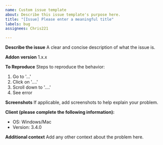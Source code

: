 ```yaml
---
name: Custom issue template
about: Describe this issue template's purpose here.
title: "[Issue] Please enter a meaningful title"
labels: bug
assignees: Chris221

---
```


**Describe the issue**
A clear and concise description of what the issue is.

**Addon version**
1.x.x

**To Reproduce**
Steps to reproduce the behavior:
1. Go to '...'
2. Click on '....'
3. Scroll down to '....'
4. See error

**Screenshots**
If applicable, add screenshots to help explain your problem.

**Client (please complete the following information):**
 - OS: Windows/Mac
 - Version: 3.4.0

**Additional context**
Add any other context about the problem here.

